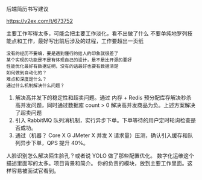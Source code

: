 后端简历书写建议

https://v2ex.com/t/673752

主要工作写得太多，可能会把主要工作淡化，看不出做了什么
不要单纯地罗列技能点和工作，最好写出前后涉及的过程，工作要超出一页纸
	
	没有的经历不要编，要是遇到懂行的给人的印象就很差了
	某个实现的功能是不是有体现自己的设计，是不是比开源的要好
	性能优化最好有数据证明，没有的话最好也要有数据清楚
	如何做到自动化的？
	难点和深度是什么？
	通过什么机制解决什么问题？
1. 解决高并发下的稳定性和超卖问题。通过 内存 + Redis 预分配库存解决秒杀高并发问题，同时通过数据库 count > 0 解决高并发商品为负。上述方案解决了超卖问题
2. 引入 RabbitMQ 队列消机制，实行异步下单。下单等待的用户定时轮询检查是否成功。
3. 通过（机器？ Core X G JMeter X 并发 X 请求量）压测，确认引入缓存和队列异步下单，QPS 提升 40%。

人脸识别怎么解决陌生脸孔？或者说 YOLO 做了那些配置优化。
数字化运维这个描述里面写的太多。项目背景和简介。
你的负责的模块，放到主要工作里面。这样容易被面试官看到。
